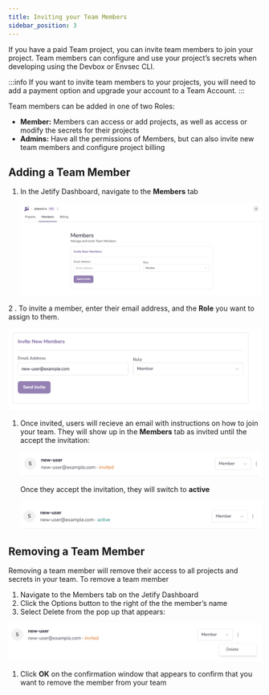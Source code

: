 ```yaml
---
title: Inviting your Team Members
sidebar_position: 3
---
```


If you have a paid Team project, you can invite team members to join your project. Team members can configure and use your project’s secrets when developing using the Devbox or Envsec CLI.

:::info
If you want to invite team members to your projects, you will need to add a payment option and upgrade your account to a Team Account. 
:::

Team members can be added in one of two Roles:

- **Member:** Members can access or add projects, as well as access or modify the secrets for their projects
- **Admins:** Have all the permissions of Members, but can also invite new team members and configure project billing

## Adding a Team Member

1. In the Jetify Dashboard, navigate to the **Members** tab

   ![Members Tab](../../../static/img/members_tab.png)

2 . To invite a member, enter their email address, and the **Role** you want to assign to them.

![Inviting a Member](../../../static/img/inviting_member.png)

1. Once invited, users will recieve an email with instructions on how to join your team. They will show up in the **Members** tab as invited until the accept the invitation:

   ![Invited Member](../../../static/img/invited_member.png)

   Once they accept the invitation, they will switch to **active**

   ![Active Member](../../../static/img/active_member.png)

## Removing a Team Member

Removing a team member will remove their access to all projects and secrets in your team. To remove a team member

1. Navigate to the Members tab on the Jetify Dashboard
2. Click the Options button to the right of the the member’s name
3. Select Delete from the pop up that appears:

![Delete a memnber](../../../static/img/delete_member.png)

1. Click **OK** on the confirmation window that appears to confirm that you want to remove the member from your team
